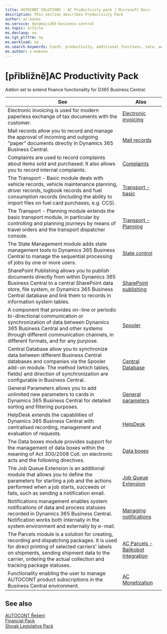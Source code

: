 ```yaml
---
title: AUTOCONT SOLUTIONS - AC Productivity pack | Microsoft Docs
description: This section describes Productivity Pack
author: ac-kunes
ms.service: dynamics365-business-central
ms.topic: article
ms.devlang: na
ms.tgt_pltfrm: na
ms.workload: na
ms.search.keywords: Czech, productivity, additional functions, sale, warehouse, invoicing, barcode, claims, transportation, workflow
ms.author: v-makune
---
```


# [přibližně]<g1>AC Productivity Pack</g1>

Addon set to extend finance functionality for D365 Business Central.

|See|Also|
|-|-|
|Electronic invoicing is used for modern paperless exchange of tax documents with the customer.|[Electronic invoicing ](ac-elektronic-dokuments.md)|
|Mail records allow you to record and manage the approval of incoming and outgoing "paper" documents directly in Dynamics 365 Business Central.|[Mail records](ac-incoming-mail.md)|
|Complaints are used to record complaints about items sold and purchased. It also allows you to record internal complaints.|[Complaints](ac-complaints-management.md)|
|The Transport - Basic module deals with vehicle records, vehicle maintenance planning, driver records, logbook records and fuel consumption records (including the ability to import files on fuel card purchases, e.g. CCS).|[Transport - basic](ac-transport-basic.md)|
|The Transport - Planning module extends the basic transport module, in particular by controlling and planning journeys by means of travel orders and the transport dispatcher console.|[Transport - Planning](ac-transport-planning.md)|
|The State Management module adds state management tools to Dynamics 365 Business Central to manage the sequential processing of jobs by one or more users.|[State control](ac-workflow-status-management.md)|
|SharePoint Publishing allows you to publish documents directly from within Dynamics 365 Business Central to a central SharePoint data store, file system, or Dynamics 365 Business Central database and link them to records in information system tables.|[SharePoint publishing](ac-sharepoint-publisher.md)|
|A component that provides on-line or periodic bi-directional communication or synchronization of data between Dynamics 365 Business Central and other systems through different communication channels, in different formats, and for any purpose.|[Spooler](ac-spooler.md)|
|Central Database allow you to synchronize data between different Business Central databases and companies via the Spooler add-on module. The method (which tables, fields) and direction of synchronization are configurable in Business Central.|[Central Database](ac-centraldatabase.md)|
|General Parameters allows you to add unlimited new parameters to cards in Dynamics 365 Business Central for detailed sorting and filtering purposes.|[General parameters](ac-general-parameters.md)|
|HelpDesk extends the capabilities of Dynamics 365 Business Central with centralised recording, management and evaluation of requests.|[HelpDesk](ac-helpdesk.md)|
|The Data boxes module provides support for the management of data boxes within the meaning of Act 300/2008 Coll. on electronic acts and the following directives.|[Data boxes ](ac-data-boxes.md)|
|The Job Queue Extension is an additional module that allows you to define the parameters for starting a job and the actions performed when a job starts, succeeds or fails, such as sending a notification email.|[Job Queue Extension](ac-job-queue-extension.md)|
|Notifications management enables system notifications of data and process statuses recorded in Dynamics 365 Business Central. Notification works both internally in the system environment and externally by e-mail.|[Managing notifications](ac-notifications.md)|
|The Parcels module is a solution for creating, recording and dispatching packages. It is used for direct printing of selected carriers' labels on shipments, sending shipment data to the carrier, ordering the actual collection and tracking package statuses.|[AC Parcels - Balíkobot Integration](ac-parcels.md)|
|Functionality enabling the user to manage AUTOCONT product subscriptions in the Business Central environment.|[AC Monetization](ac-monetization.md)


## See also
[AUTOCONT Řešení](../index.md)  
[Financial Pack](../AC-FinancialPack/ac-finance-pack.md)  
[Slovak Legislative Pack](../AC-SK/ac-sk-legislative-pack.md)
